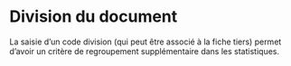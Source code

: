 # Division du document

La saisie d’un code division (qui peut être associé à la fiche tiers) 
 permet d’avoir un critère de regroupement supplémentaire dans les statistiques.


